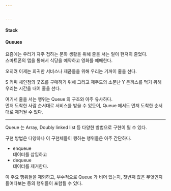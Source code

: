 ```yaml
---


---
```


<h4 id="stack">Stack</h4>
<h4 id="queues">Queues</h4>
<p>요즘에는 우리가 자주 접하는 문화 생활을 위해 줄을 서는 일이 현저히 줄었다.<br>
스마트폰의 앱을 통해서 식당을 예약하고 영화를 예매한다.</p>
<p>오히려 이제는 희귀한 서비스나 제품들을 위해 우리는 기꺼이 줄을 선다.</p>
<p>S 커피 체인점의 굿즈를 구매하기 위해 그리고 제주도의 소문난 Y 돈까스를 먹기 위해 우리는 시간을 내어 줄을 선다.</p>
<p>여기서 줄을 서는 행위는 Queue 의 구조와 아주 유사하다.<br>
먼저 도착한 사람 순서대로 서비스를 받을 수 있듯이, Queue 에서도 먼저 도착한 순서대로 제거될 수 있다.</p>
<hr>
<p>Queue 는 Array, Doubly linked list 등 다양한 방법으로 구현이 될 수 있다.</p>
<p>구현 방법은 다양하나 이 구현체들이 행하는 행위들은 아주 간단하다.</p>
<ul>
<li>enqueue<br>
데이터를 삽입하고</li>
<li>dequeue<br>
데이터를 제거한다.</li>
</ul>
<p>이 주요 행위들을 제외하고, 부수적으로 Queue 가 비어 있는지, 첫번째 값은 무엇인지 들여다보는 등의 행위들이 포함될 수 있다.</p>

